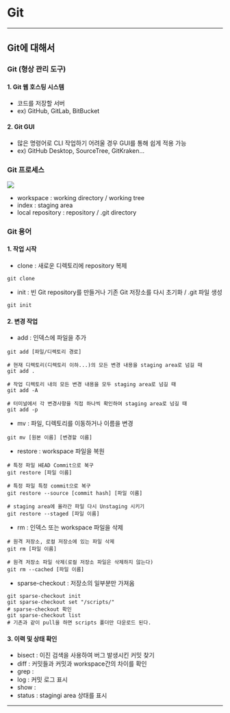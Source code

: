 # Git

---

## Git에 대해서

### Git (형상 관리 도구)

#### 1. Git 웹 호스팅 시스템

- 코드를 저장할 서버
- ex) GitHub, GitLab, BitBucket

#### 2. Git GUI

- 많은 명령어로 CLI 작업하기 어려울 경우 GUI를 통해 쉽게 적용 가능
- ex) GitHub Desktop, SourceTree, GitKraken...

### Git 프로세스

![](https://blog.kakaocdn.net/dn/b6yKGG/btrbhYyXseX/jNc62M0xDmeclOzwY6c0K0/img.png)

- workspace : working directory / working tree
- index : staging area
- local repository : repository / .git directory

### Git 용어

#### 1. 작업 시작

- clone : 새로운 디렉토리에 repository 복제

```
git clone
```

- init : 빈 Git repository를 만들거나 기존 Git 저장소를 다시 초기화 / .git 파일 생성

```
git init
```

#### 2. 변경 작업

- add : 인덱스에 파일을 추가

```
git add [파일/디렉토리 경로]

# 현재 디렉토리(디렉토리 이하...)의 모든 변경 내용을 staging area로 넘길 때
git add .

# 작업 디렉토리 내의 모든 변경 내용을 모두 staging area로 넘길 때
git add -A

# 터미널에서 각 변경사항을 직접 하나씩 확인하여 staging area로 넘길 때
git add -p
```

- mv : 파일, 디렉토리를 이동하거나 이름을 변경

```
git mv [원본 이름] [변경할 이름]
```

- restore : workspace 파일을 복원

```
# 특정 파일 HEAD Commit으로 복구
git restore [파일 이름]

# 특정 파일 특정 commit으로 복구
git restore --source [commit hash] [파일 이름]

# staging area에 올라간 파일 다시 Unstaging 시키기
git restore --staged [파일 이름]
```

- rm : 인덱스 또는 workspace 파일을 삭제

```
# 원격 저장소, 로컬 저장소에 있는 파일 삭제
git rm [파일 이름]

# 원격 저장소 파일 삭제(로컬 저장소 파일은 삭제하지 않는다)
git rm --cached [파일 이름]
```

- sparse-checkout : 저장소의 일부분만 가져옴

```
git sparse-checkout init
git sparse-checkout set "/scripts/"
# sparse-checkout 확인
git sparse-checkout list
# 기존과 같이 pull을 하면 scripts 폴더만 다운로드 된다.
```

#### 3. 이력 및 상태 확인

- bisect : 이진 검색을 사용하여 버그 발생시킨 커밋 찾기
- diff : 커밋들과 커밋과 workspace간의 차이를 확인
- grep :
- log : 커밋 로그 표시
- show :
- status : stagingi area 상태를 표시

---

